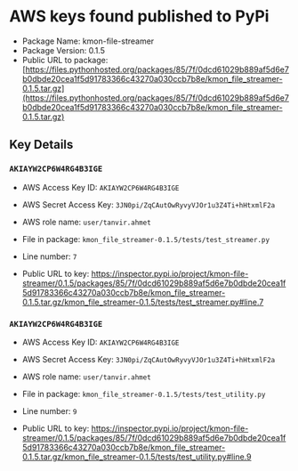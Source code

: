 # AWS keys found published to PyPi

* Package Name: kmon-file-streamer
* Package Version: 0.1.5
* Public URL to package: [https://files.pythonhosted.org/packages/85/7f/0dcd61029b889af5d6e7b0dbde20cea1f5d91783366c43270a030ccb7b8e/kmon_file_streamer-0.1.5.tar.gz](https://files.pythonhosted.org/packages/85/7f/0dcd61029b889af5d6e7b0dbde20cea1f5d91783366c43270a030ccb7b8e/kmon_file_streamer-0.1.5.tar.gz)

## Key Details

### `AKIAYW2CP6W4RG4B3IGE`

* AWS Access Key ID: `AKIAYW2CP6W4RG4B3IGE`
* AWS Secret Access Key: `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` 
* AWS role name: `user/tanvir.ahmet`
* File in package: `kmon_file_streamer-0.1.5/tests/test_streamer.py`
* Line number: `7`

* Public URL to key: https://inspector.pypi.io/project/kmon-file-streamer/0.1.5/packages/85/7f/0dcd61029b889af5d6e7b0dbde20cea1f5d91783366c43270a030ccb7b8e/kmon_file_streamer-0.1.5.tar.gz/kmon_file_streamer-0.1.5/tests/test_streamer.py#line.7



### `AKIAYW2CP6W4RG4B3IGE`

* AWS Access Key ID: `AKIAYW2CP6W4RG4B3IGE`
* AWS Secret Access Key: `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` 
* AWS role name: `user/tanvir.ahmet`
* File in package: `kmon_file_streamer-0.1.5/tests/test_utility.py`
* Line number: `9`

* Public URL to key: https://inspector.pypi.io/project/kmon-file-streamer/0.1.5/packages/85/7f/0dcd61029b889af5d6e7b0dbde20cea1f5d91783366c43270a030ccb7b8e/kmon_file_streamer-0.1.5.tar.gz/kmon_file_streamer-0.1.5/tests/test_utility.py#line.9


